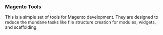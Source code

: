 ### Magento Tools
  This is a simple set of tools for Magento development.
  They are designed to reduce the mundane tasks like file structure 
  creation for modules, widgets, and scaffolding.